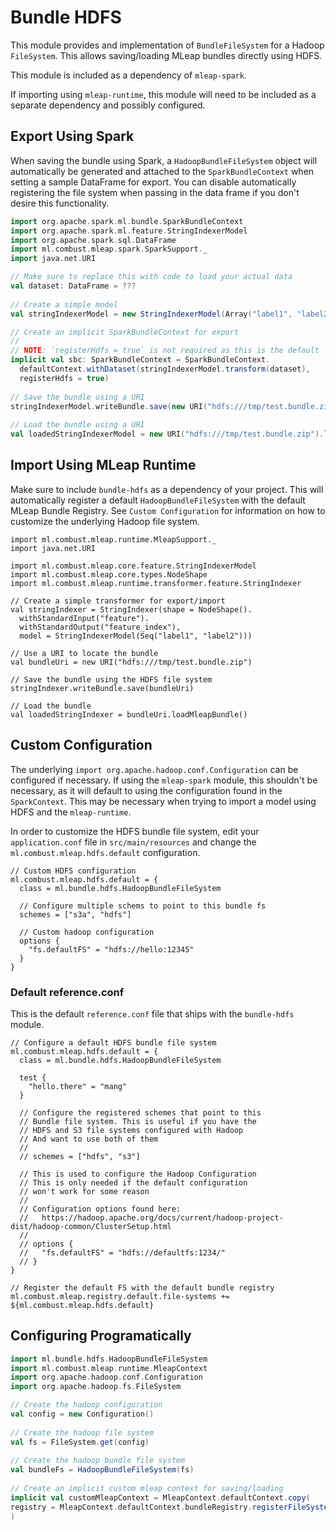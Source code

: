 # Bundle HDFS

This module provides and implementation of `BundleFileSystem` for a
Hadoop `FileSystem`. This allows saving/loading MLeap bundles directly
using HDFS.

This module is included as a dependency of `mleap-spark`.

If importing using `mleap-runtime`, this module will need to be included
as a separate dependency and possibly configured.

## Export Using Spark

When saving the bundle using Spark, a `HadoopBundleFileSystem` object
will automatically be generated and attached to the `SparkBundleContext`
when setting a sample DataFrame for export. You can disable automatically
registering the file system when passing in the data frame if you don't
desire this functionality.

```scala
import org.apache.spark.ml.bundle.SparkBundleContext
import org.apache.spark.ml.feature.StringIndexerModel
import org.apache.spark.sql.DataFrame
import ml.combust.mleap.spark.SparkSupport._
import java.net.URI

// Make sure to replace this with code to load your actual data
val dataset: DataFrame = ???
    
// Create a simple model
val stringIndexerModel = new StringIndexerModel(Array("label1", "label2"))

// Create an implicit SparkBundleContext for export
//
// NOTE: `registerHdfs = true` is not required as this is the default
implicit val sbc: SparkBundleContext = SparkBundleContext.
  defaultContext.withDataset(stringIndexerModel.transform(dataset),
  registerHdfs = true)
    
// Save the bundle using a URI
stringIndexerModel.writeBundle.save(new URI("hdfs:///tmp/test.bundle.zip"))
    
// Load the bundle using a URI
val loadedStringIndexerModel = new URI("hdfs:///tmp/test.bundle.zip").loadMleapBundle()
```

## Import Using MLeap Runtime

Make sure to include `bundle-hdfs` as a dependency of your project.
This will automatically register a default `HadoopBundleFileSystem`
with the default MLeap Bundle Registry. See `Custom Configuration`
for information on how to customize the underlying Hadoop file system.

```
import ml.combust.mleap.runtime.MleapSupport._
import java.net.URI

import ml.combust.mleap.core.feature.StringIndexerModel
import ml.combust.mleap.core.types.NodeShape
import ml.combust.mleap.runtime.transformer.feature.StringIndexer

// Create a simple transformer for export/import
val stringIndexer = StringIndexer(shape = NodeShape().
  withStandardInput("feature").
  withStandardOutput("feature_index"),
  model = StringIndexerModel(Seq("label1", "label2")))
    
// Use a URI to locate the bundle
val bundleUri = new URI("hdfs:///tmp/test.bundle.zip")
    
// Save the bundle using the HDFS file system
stringIndexer.writeBundle.save(bundleUri)
    
// Load the bundle
val loadedStringIndexer = bundleUri.loadMleapBundle()
```

## Custom Configuration

The underlying `import org.apache.hadoop.conf.Configuration`
can be configured if necessary. If using the `mleap-spark`
module, this shouldn't be necessary, as it will default to
using the configuration found in the `SparkContext`. This
may be necessary when trying to import a model using HDFS
and the `mleap-runtime`.

In order to customize the HDFS bundle file system, edit
your `application.conf` file in `src/main/resources` and
change the `ml.combust.mleap.hdfs.default` configuration.

```hocon
// Custom HDFS configuration
ml.combust.mleap.hdfs.default = {
  class = ml.bundle.hdfs.HadoopBundleFileSystem
  
  // Configure multiple schems to point to this bundle fs
  schemes = ["s3a", "hdfs"]
  
  // Custom hadoop configuration
  options {
  	"fs.defaultFS" = "hdfs://hello:12345"
  }
}
```

### Default reference.conf

This is the default `reference.conf` file that ships with the `bundle-hdfs` module.

```hocon
// Configure a default HDFS bundle file system
ml.combust.mleap.hdfs.default = {
  class = ml.bundle.hdfs.HadoopBundleFileSystem

  test {
    "hello.there" = "mang"
  }

  // Configure the registered schemes that point to this
  // Bundle file system. This is useful if you have the
  // HDFS and S3 file systems configured with Hadoop
  // And want to use both of them
  //
  // schemes = ["hdfs", "s3"]

  // This is used to configure the Hadoop Configuration
  // This is only needed if the default configuration
  // won't work for some reason
  //
  // Configuration options found here:
  //   https://hadoop.apache.org/docs/current/hadoop-project-dist/hadoop-common/ClusterSetup.html
  //
  // options {
  //   "fs.defaultFS" = "hdfs://defaultfs:1234/"
  // }
}

// Register the default FS with the default bundle registry
ml.combust.mleap.registry.default.file-systems += ${ml.combust.mleap.hdfs.default}
```

## Configuring Programatically

```scala
import ml.bundle.hdfs.HadoopBundleFileSystem
import ml.combust.mleap.runtime.MleapContext
import org.apache.hadoop.conf.Configuration
import org.apache.hadoop.fs.FileSystem

// Create the hadoop configuration
val config = new Configuration()
  
// Create the hadoop file system
val fs = FileSystem.get(config)
  
// Create the hadoop bundle file system
val bundleFs = HadoopBundleFileSystem(fs)
  
// Create an implicit custom mleap context for saving/loading
implicit val customMleapContext = MleapContext.defaultContext.copy(
registry = MleapContext.defaultContext.bundleRegistry.registerFileSystem(bundleFs)
)
```

